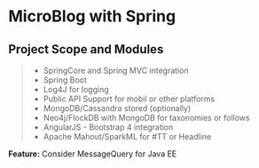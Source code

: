 
MicroBlog with Spring
===================

Project Scope and Modules
----------------------------------------
>- SpringCore and Spring MVC  integration
>- Spring Boot
>- Log4J for logging
>- Public API Support for mobil or other platforms
>- MongoDB/Cassandra stored (optionally)
>- Neo4j/FlockDB with MongoDB for taxonomies or follows
>- AngularJS - Bootstrap 4 integration
>- Apache Mahout/SparkML for #TT or Headline

**Feature:** Consider MessageQuery for Java EE
